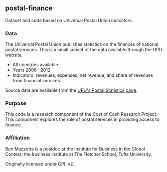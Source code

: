 postal-finance
---

Dataset and code based on Universal Postal Union indicators.

### Data

The Universal Postal Union publishes statistics on the finances of national postal services. This is a small subset of the data available through the UPU website.

* All countries available
* Years 2008--2012
* Indicators: revenues, expenses, net revenue, and share of revenues from financial services.

Source data are available from the [UPU's Postal Statistics page](http://www.upu.int/en/resources/postal-statistics/about-postal-statistics.html).

### Purpose

This code is a research component of the Cost of Cash Research Project. This component explores the role of postal services in providing access to finance. 


### Affiliation

Ben Mazzotta is a postdoc at the Institute for Business in the Global Context, the business institute at The Fletcher School, Tufts University.

Originally licensed under GPL v2.